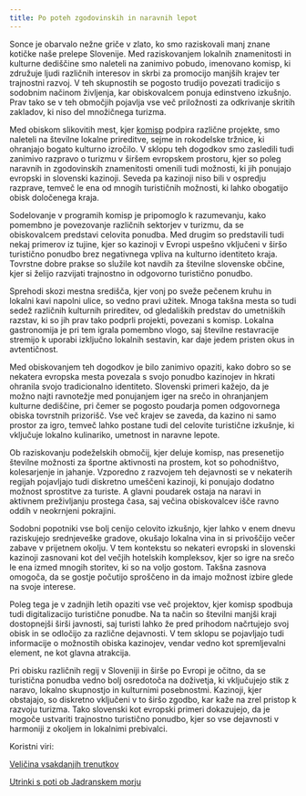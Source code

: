 ```yaml
---
title: Po poteh zgodovinskih in naravnih lepot
---
```


Sonce je obarvalo nežne griče v zlato, ko smo raziskovali manj znane kotičke naše prelepe Slovenije. Med raziskovanjem lokalnih znamenitosti in kulturne dediščine smo naleteli na zanimivo pobudo, imenovano komisp, ki združuje ljudi različnih interesov in skrbi za promocijo manjših krajev ter trajnostni razvoj. V teh skupnostih se pogosto trudijo povezati tradicijo s sodobnim načinom življenja, kar obiskovalcem ponuja edinstveno izkušnjo. Prav tako se v teh območjih pojavlja vse več priložnosti za odkrivanje skritih zakladov, ki niso del množičnega turizma.

Med obiskom slikovitih mest, kjer [komisp][dp] podpira različne projekte, smo naleteli na številne lokalne prireditve, sejme in rokodelske tržnice, ki ohranjajo bogato kulturno izročilo. V sklopu teh dogodkov smo zasledili tudi zanimivo razpravo o turizmu v širšem evropskem prostoru, kjer so poleg naravnih in zgodovinskih znamenitosti omenili tudi možnosti, ki jih ponujajo evropski in slovenski kazinoji. Seveda pa kazinoji niso bili v ospredju razprave, temveč le ena od mnogih turističnih možnosti, ki lahko obogatijo obisk določenega kraja.

Sodelovanje v programih komisp je pripomoglo k razumevanju, kako pomembno je povezovanje različnih sektorjev v turizmu, da se obiskovalcem predstavi celovita ponudba. Med drugim so predstavili tudi nekaj primerov iz tujine, kjer so kazinoji v Evropi uspešno vključeni v širšo turistično ponudbo brez negativnega vpliva na kulturno identiteto kraja. Tovrstne dobre prakse so služile kot navdih za številne slovenske občine, kjer si želijo razvijati trajnostno in odgovorno turistično ponudbo.

Sprehodi skozi mestna središča, kjer vonj po sveže pečenem kruhu in lokalni kavi napolni ulice, so vedno pravi užitek. Mnoga takšna mesta so tudi sedež različnih kulturnih prireditev, od gledaliških predstav do umetniških razstav, ki so jih prav tako podprli projekti, povezani s komisp. Lokalna gastronomija je pri tem igrala pomembno vlogo, saj številne restavracije stremijo k uporabi izključno lokalnih sestavin, kar daje jedem pristen okus in avtentičnost.

Med obiskovanjem teh dogodkov je bilo zanimivo opaziti, kako dobro so se nekatera evropska mesta povezala s svojo ponudbo kazinojev in hkrati ohranila svojo tradicionalno identiteto. Slovenski primeri kažejo, da je možno najti ravnotežje med ponujanjem iger na srečo in ohranjanjem kulturne dediščine, pri čemer se pogosto poudarja pomen odgovornega obiska tovrstnih prizorišč. Vse več krajev se zaveda, da kazino ni samo prostor za igro, temveč lahko postane tudi del celovite turistične izkušnje, ki vključuje lokalno kulinariko, umetnost in naravne lepote.

Ob raziskovanju podeželskih območij, kjer deluje komisp, nas presenetijo številne možnosti za športne aktivnosti na prostem, kot so pohodništvo, kolesarjenje in jahanje. Vzporedno z razvojem teh dejavnosti se v nekaterih regijah pojavljajo tudi diskretno umeščeni kazinoji, ki ponujajo dodatno možnost sprostitve za turiste. A glavni poudarek ostaja na naravi in aktivnem preživljanju prostega časa, saj večina obiskovalcev išče ravno oddih v neokrnjeni pokrajini.

Sodobni popotniki vse bolj cenijo celovito izkušnjo, kjer lahko v enem dnevu raziskujejo srednjeveške gradove, okušajo lokalna vina in si privoščijo večer zabave v prijetnem okolju. V tem kontekstu so nekateri evropski in slovenski kazinoji zasnovani kot del večjih hotelskih kompleksov, kjer so igre na srečo le ena izmed mnogih storitev, ki so na voljo gostom. Takšna zasnova omogoča, da se gostje počutijo sproščeno in da imajo možnost izbire glede na svoje interese.

Poleg tega je v zadnjih letih opaziti vse več projektov, kjer komisp spodbuja tudi digitalizacijo turistične ponudbe. Na ta način so številni manjši kraji dostopnejši širši javnosti, saj turisti lahko že pred prihodom načrtujejo svoj obisk in se odločijo za različne dejavnosti. V tem sklopu se pojavljajo tudi informacije o možnostih obiska kazinojev, vendar vedno kot spremljevalni element, ne kot glavna atrakcija.

Pri obisku različnih regij v Sloveniji in širše po Evropi je očitno, da se turistična ponudba vedno bolj osredotoča na doživetja, ki vključujejo stik z naravo, lokalno skupnostjo in kulturnimi posebnostmi. Kazinoji, kjer obstajajo, so diskretno vključeni v to širšo zgodbo, kar kaže na zrel pristop k razvoju turizma. Tako slovenski kot evropski primeri dokazujejo, da je mogoče ustvariti trajnostno turistično ponudbo, kjer so vse dejavnosti v harmoniji z okoljem in lokalnimi prebivalci.

Koristni viri:

[Veličina vsakdanjih trenutkov](https://www.ourboox.com/bp/1662874/Strategijeuspeha/)

[Utrinki s poti ob Jadranskem morju](https://pametnaizbira.ucoz.org/index/pametnaizbira/0-5)

[dp]: https://www.komisp.si/
